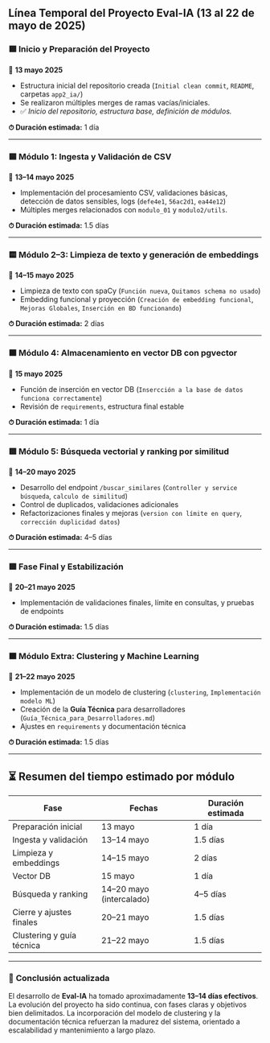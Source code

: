 ## **Línea Temporal del Proyecto Eval-IA (13 al 22 de mayo de 2025)**

### 🟩 **Inicio y Preparación del Proyecto**

📅 **13 mayo 2025**

- Estructura inicial del repositorio creada (`Initial clean commit`, `README`, carpetas `app2_ia/`)
- Se realizaron múltiples merges de ramas vacías/iniciales.
- ✅ *Inicio del repositorio, estructura base, definición de módulos.*

**⏱ Duración estimada:** 1 día

---

### 🟦 **Módulo 1: Ingesta y Validación de CSV**

📅 **13–14 mayo 2025**

- Implementación del procesamiento CSV, validaciones básicas, detección de datos sensibles, logs (`defe4e1`, `56ac2d1`, `ea44e12`)
- Múltiples merges relacionados con `modulo_01` y `modulo2/utils`.

**⏱ Duración estimada:** 1.5 días

---

### 🟨 **Módulo 2–3: Limpieza de texto y generación de embeddings**

📅 **14–15 mayo 2025**

- Limpieza de texto con spaCy (`Función nueva`, `Quitamos schema no usado`)
- Embedding funcional y proyección (`Creación de embedding funcional`, `Mejoras Globales`, `Inserción en BD funcionando`)

**⏱ Duración estimada:** 2 días

---

### 🟧 **Módulo 4: Almacenamiento en vector DB con pgvector**

📅 **15 mayo 2025**

- Función de inserción en vector DB (`Insercción a la base de datos funciona correctamente`)
- Revisión de `requirements`, estructura final estable

**⏱ Duración estimada:** 1 día

---

### 🟥 **Módulo 5: Búsqueda vectorial y ranking por similitud**

📅 **14–20 mayo 2025**

- Desarrollo del endpoint `/buscar_similares` (`Controller y service búsqueda`, `calculo de similitud`)
- Control de duplicados, validaciones adicionales
- Refactorizaciones finales y mejoras (`version con límite en query`, `corrección duplicidad datos`)

**⏱ Duración estimada:** 4–5 días

---

### 🟪 **Fase Final y Estabilización**

📅 **20–21 mayo 2025**

- Implementación de validaciones finales, límite en consultas, y pruebas de endpoints


**⏱ Duración estimada:** 1.5 días

---

### 🟫 **Módulo Extra: Clustering y Machine Learning**

📅 **21–22 mayo 2025**

- Implementación de un modelo de clustering (`clustering`, `Implementación modelo ML`)
- Creación de la **Guía Técnica** para desarrolladores (`Guía_Técnica_para_Desarrolladores.md`)
- Ajustes en `requirements` y documentación técnica

**⏱ Duración estimada:** 1.5 días

---

## ⏳ **Resumen del tiempo estimado por módulo**

| Fase                     | Fechas                   | Duración estimada |
|--------------------------|--------------------------|-------------------|
| Preparación inicial      | 13 mayo                  | 1 día             |
| Ingesta y validación     | 13–14 mayo               | 1.5 días          |
| Limpieza y embeddings    | 14–15 mayo               | 2 días            |
| Vector DB                | 15 mayo                  | 1 día             |
| Búsqueda y ranking       | 14–20 mayo (intercalado) | 4–5 días          |
| Cierre y ajustes finales | 20–21 mayo               | 1.5 días          |
| Clustering y guía técnica| 21–22 mayo               | 1.5 días          |

---

### 🧾 **Conclusión actualizada**

El desarrollo de **Eval-IA** ha tomado aproximadamente **13–14 días efectivos**. La evolución del proyecto ha sido continua, con fases claras y objetivos bien delimitados. La incorporación del modelo de clustering y la documentación técnica refuerzan la madurez del sistema, orientado a escalabilidad y mantenimiento a largo plazo.

